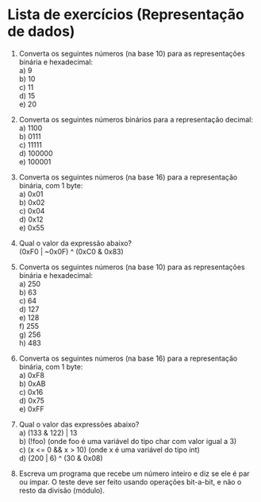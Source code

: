 # Lista de exercícios (Representação de dados)

1. Converta os seguintes números (na base 10) para as representações binária e hexadecimal:<br>
a) 9<br>
b) 10<br>
c) 11<br>
d) 15<br>
e) 20<br>

2. Converta os seguintes números binários para a representação decimal:<br>
a) 1100<br>
b) 0111<br>
c) 11111<br>
d) 100000<br>
e) 100001<br>

3. Converta os seguintes números (na base 16) para a representação binária, com 1 byte:<br>
a) 0x01<br>
b) 0x02<br>
c) 0x04<br>
d) 0x12<br>
e) 0x55<br>

4. Qual o valor da expressão abaixo?<br>
(0xF0 | ~0x0F) ^ (0xC0 & 0x83)<br>

5. Converta os seguintes números (na base 10) para as representações binária e hexadecimal:<br>
a) 250 <br>
b) 63 <br>
c) 64 <br>
d) 127 <br>
e) 128 <br>
f) 255 <br>
g) 256 <br>
h) 483 <br>

6. Converta os seguintes números (na base 16) para a representação binária, com 1 byte:<br>
a) 0xF8<br>
b) 0xAB<br>
c) 0x16<br>
d) 0x75<br>
e) 0xFF<br>

7. Qual o valor das expressões abaixo?<br>
a) (133 & 122) | 13<br>
b) (!foo) (onde foo é uma variável do tipo char com valor igual a 3)<br>
c) (x <= 0 && x > 10) (onde x é uma variável do tipo int)<br>
d) (200 | 6) ^ (30 & 0x08)<br>

8. Escreva um programa que recebe um número inteiro e diz se ele é par ou ímpar. O teste deve ser feito usando operações bit-a-bit, e não o resto  da divisão (módulo).